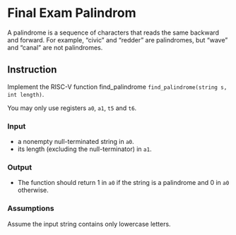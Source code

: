 # Final Exam Palindrom
A palindrome is a sequence of characters that reads the same backward
and forward. For example, “civic” and “redder” are palindromes, but
“wave” and “canal” are not palindromes. 
## Instruction 
Implement the RISC-V function find_palindrome `find_palindrome(string s, int length)`.

You may only use registers `a0`, `a1`, `t5` and `t6`.

### Input
* a nonempty null-terminated string in `a0`.
* its length (excluding the null-terminator) in `a1`. 

### Output

* The function should return 1 in `a0` if the string is a palindrome and 0 in `a0` otherwise.

### Assumptions
Assume the input string contains only lowercase letters.
